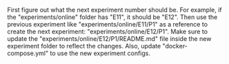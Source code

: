 First figure out what the next experiment number should be.
For example, if the "experiments/online" folder has "E11", it should be "E12".
Then use the previous experiment like "experiments/online/E11/P1" as a reference to create the next experiment: "experiments/online/E12/P1".
Make sure to update the "experiments/online/E12/P1/README.md" file inside the new experiment folder to reflect the changes.
Also, update "docker-compose.yml" to use the new experiment configs.
